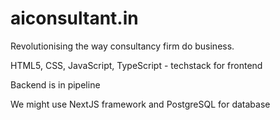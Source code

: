 # aiconsultant.in

Revolutionising the way consultancy firm do business.

HTML5, CSS, JavaScript, TypeScript - techstack for frontend

Backend is in pipeline

We might use NextJS framework and PostgreSQL for database

